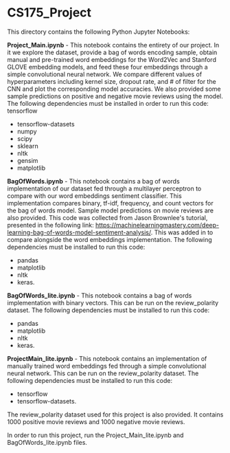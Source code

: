 # CS175_Project
This directory contains the following Python Jupyter Notebooks:

**Project_Main.ipynb** - This notebook contains the entirety of our project. In it we explore the dataset, provide a bag of words encoding sample, obtain manual and pre-trained word embeddings for the Word2Vec and Stanford GLOVE embedding models, and feed these four embeddings through a simple convolutional neural network. We compare different values of hyperparameters including kernel size, dropout rate, and # of filter for the CNN and plot the corresponding model accuracies. We also provided some sample predictions on positive and negative movie reviews using the model. The following dependencies must be installed in order to run this code: tensorflow
* tensorflow-datasets
* numpy
* scipy
* sklearn
* nltk
* gensim
* matplotlib

**BagOfWords.ipynb** - This notebook contains a bag of words implementation of our dataset fed through a multilayer perceptron to compare with our word embeddings sentiment classifier. This implementation compares binary, tf-idf, frequency, and count vectors for the bag of words model. Sample model predictions on movie reviews are also provided. This code was collected from Jason Brownlee's tutorial, presented in the following link: https://machinelearningmastery.com/deep-learning-bag-of-words-model-sentiment-analysis/. This was added in to compare alongside the word embeddings implementation. The following dependencies must be installed to run this code: 
* pandas
* matplotlib
* nltk
* keras.

**BagOfWords_lite.ipynb** - This notebook contains a bag of words implementation with binary vectors. This can be run on the review_polarity dataset. The following dependencies must be installed to run this code:
* pandas
* matplotlib
* nltk
* keras.

**ProjectMain_lite.ipynb** - This notebook contains an implementation of manually trained word embeddings fed through a simple convolutional neural network. This can be run on the review_polarity dataset. The following dependencies must be installed to run this code:
* tensorflow
* tensorflow-datasets.

The review_polarity dataset used for this project is also provided. It contains 1000 positive movie reviews and 1000 negative movie reviews. 

In order to run this project, run the Project_Main_lite.ipynb and BagOfWords_lite.ipynb files. 

